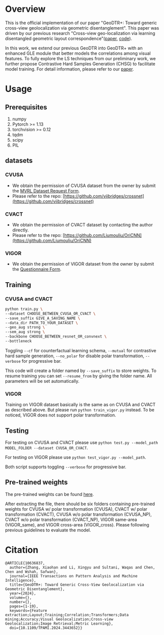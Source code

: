 # Overview

This is the official implementation of our paper "GeoDTR+: Toward generic cross-view geolocalization via geometric disentanglement". This paper was driven by our previous research "Cross-view geo-localization via learning disentangled geometric layout correspondence"([paper](https://ojs.aaai.org/index.php/AAAI/article/view/25457), [code](https://gitlab.com/vail-uvm/geodtr)).

In this work, we extend our previous GeoDTR into GeoDTR+ with an enhanced GLE module that better models the correlations among visual features. To fully explore the LS techniques from our preliminary work, we further propose Contrastive Hard Samples Generation (CHSG) to facilitate model training. For detail information, please refer to our [paper](https://arxiv.org/abs/2308.09624).

# Usage

## Prerequisites
1. numpy
2. Pytorch >= 1.13
3. torchvision >= 0.12
4. tqdm
5. scipy
6. PIL

## datasets

### CVUSA

- We obtain the permission of CVUSA dataset from the owner by submit the [MVRL Dataset Request Form](https://mvrl.cse.wustl.edu/datasets/cvusa/).
- Please refer to the repo: [https://github.com/viibridges/crossnet](https://github.com/viibridges/crossnet)

### CVACT

- We obtain the permission of CVACT dataset by contacting the author directly.
- Please refer to the repo: [https://github.com/Liumouliu/OriCNN](https://github.com/Liumouliu/OriCNN)

### VIGOR

- We obtain the permission of VIGOR dataset from the owner by submit the [Questionnaire Form](https://github.com/Jeff-Zilence/VIGOR?tab=readme-ov-file).


## Training
### CVUSA and CVACT

```bash
python train.py \
--dataset CHOOSE_BETWEEN_CVUSA_OR_CVACT \
--save_suffix GIVE_A_SAVING_NAME \
--data_dir PATH_TO_YOUR_DATASET \
--geo_aug strong \
--sem_aug strong \
--backbone CHOOSE_BETWEEN_resnet_OR_convnext \
--bottleneck
```

Toggling `--cf` for counterfactual learning schema, `--mutual` for contrastive hard sample generation, `--no_polar` for disable polar transformation, `--verbose` for progressive bar.

This code will create a folder named by `--save_suffix` to store weights. To resume training you can set `--resume_from` by giving the folder name. All parameters will be set automatically.

### VIGOR

Training on VIGOR dataset basically is the same as on CVUSA and CVACT as described above. But please run `python train_vigor.py` instead. To be noticed, VIGOR does not support polar transformation.

## Testing

For testing on CVUSA and CVACT please use `python test.py --model_path MODEL_FOLDER --dataset CVUSA_OR_CVACT`.

For testing on VIGOR please use `python test_vigor.py --model_path`. 

Both script supports toggling `--verbose` for progressive bar.

## Pre-trained weights

The pre-trained weights can be found [here](https://drive.google.com/file/d/1JeX4378JDRlBIQGQ6ZVOYmQ_02YjZgKH/view?usp=sharing). 

After extracting the file, there should be six folders containing pre-trained weights for CVUSA w/ polar transformation (CVUSA), CVACT w/ polar transformation (CVACT), CVUSA w/o polar transformation (CVUSA_NP), CVACT w/o polar transformation (CVACT_NP), VIGOR same-area (VIGOR_same), and VIGOR cross-area (VIGOR_cross). Please following previous guidelines to evaluate the model.

# Citation

```
@ARTICLE{10636837,
  author={Zhang, Xiaohan and Li, Xingyu and Sultani, Waqas and Chen, Chen and Wshah, Safwan},
  journal={IEEE Transactions on Pattern Analysis and Machine Intelligence}, 
  title={GeoDTR+: Toward Generic Cross-View Geolocalization via Geometric Disentanglement}, 
  year={2024},
  volume={},
  number={},
  pages={1-19},
  keywords={Feature extraction;Layout;Training;Correlation;Transformers;Data mining;Accuracy;Visual Geolocalization;Cross-view Geolocalization;Image Retrieval;Metric Learning},
  doi={10.1109/TPAMI.2024.3443652}}
  ```
